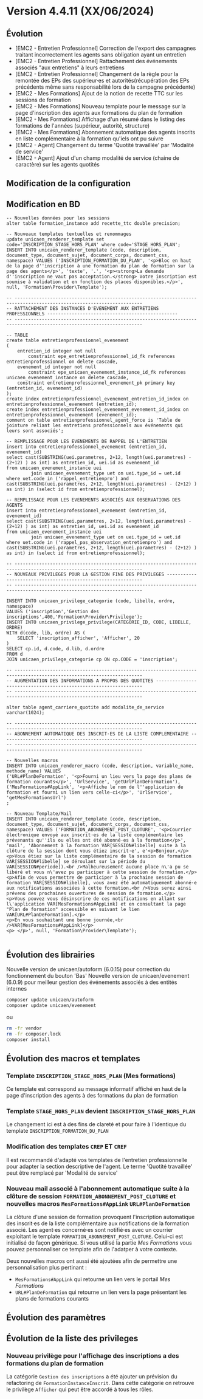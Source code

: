 # Version 4.4.11 (XX/06/2024)

## Évolution

- [EMC2 - Entretien Professionnel] Correction de l'export des campagnes traitant incorrectement les agents sans obligation ayant un entretien
- [EMC2 - Entretien Professionnel] Rattachement des événements associés "aux entretiens" à leurs entretiens
- [EMC2 - Entretien Professionnel] Changement de la règle pour la remontée des EPs des supérieur·es et autorités(récupération des EPs précédents même sans responsabilité lors de la campagne précédente)
- [EMC2 - Mes Formations] Ajout de la notion de recette TTC sur les sessions de formation
- [EMC2 - Mes Formations] Nouveau template pour le message sur la page d'inscription des agents aux formations du plan de formation
- [EMC2 - Mes Formations] Affichage d'un résumé dans le listing des formations de l'années (supérieur, autorité, structure)
- [EMC2 - Mes Formations] Abonnement automatique des agents inscrits en liste complémentaire à la formation qu'iels ont pu suivre
- [EMC2 - Agent] Changement du terme 'Quotité travaillée' par 'Modalité de service'
- [EMC2 - Agent] Ajout d'un champ modalité de service (chaine de caractère) sur les agents quotités

## Modification de la configuration

## Modification en BD

```postgresql
-- Nouvelles données pour les sessions
alter table formation_instance add recette_ttc double precision;

-- Nouveaux templates textuelles et renommages
update unicaen_renderer_template set code='INSCRIPTION_STAGE_HORS_PLAN' where code='STAGE_HORS_PLAN';
INSERT INTO unicaen_renderer_template (code, description, document_type, document_sujet, document_corps, document_css, namespace) VALUES ('INSCRIPTION_FORMATION_DU_PLAN', '<p>Bloc en haut de la page d''inscription à une formation du plan de formation sur la page des agents</p>', 'texte', '.', '<p><strong>La demande d''inscription ne vaut pas acceptation.</strong> Votre inscription est soumise à validation et en fonction des places disponibles.</p>', null, 'Formation\Provider\Template');

-- ---------------------------------------------------------------------------------------------------------------------
-- RATTACHEMENT DES INSTANCES D'EVENEMENT AUX ENTRETIENS PROFESSIONNELS ------------------------------------------------
-- ---------------------------------------------------------------------------------------------------------------------

-- TABLE 
create table entretienprofessionnel_evenement
(
    entretien_id integer not null 
        constraint epe_entretienprofessionnel_id_fk references entretienprofessionnel on delete cascade,
    evenement_id integer not null
        constraint epe_unicaen_evenement_instance_id_fk references unicaen_evenement_instance on delete cascade,
    constraint entretienprofessionnel_evenement_pk primary key (entretien_id, evenement_id)
);
create index entretienprofessionnel_evenement_entretien_id_index on entretienprofessionnel_evenement (entretien_id);
create index entretienprofessionnel_evenement_evenement_id_index on entretienprofessionnel_evenement (evenement_id);
comment on table entretienprofessionnel_agent_force is 'Table de jointure reliant les entretiens professionnels aux événements qui leurs sont associés';

-- REMPLISSAGE POUR LES EVENEMENTS DE RAPPEL DE L'ENTRETIEN 
insert into entretienprofessionnel_evenement (entretien_id, evenement_id)
select cast(SUBSTRING(uei.parametres, 2+12, length(uei.parametres) - (2+12) ) as int) as entretien_id, uei.id as evenement_id
from unicaen_evenement_instance uei
         join unicaen_evenement_type uet on uei.type_id = uet.id
where uet.code in ('rappel_entretienpro') and cast(SUBSTRING(uei.parametres, 2+12, length(uei.parametres) - (2+12) ) as int) in (select id from entretienprofessionnel);

-- REMPLISSAGE POUR LES EVENEMENTS ASSOCIÉS AUX OBSERVATIONS DES AGENTS
insert into entretienprofessionnel_evenement (entretien_id, evenement_id)
select cast(SUBSTRING(uei.parametres, 2+12, length(uei.parametres) - (2+12) ) as int) as entretien_id, uei.id as evenement_id
from unicaen_evenement_instance uei
         join unicaen_evenement_type uet on uei.type_id = uet.id
where uet.code in ('rappel_pas_observation_entretienpro') and cast(SUBSTRING(uei.parametres, 2+12, length(uei.parametres) - (2+12) ) as int) in (select id from entretienprofessionnel);

-- ---------------------------------------------------------------------------------------------------------------------
-- NOUVEAUX PRIVILEGES POUR LA GESTION FINE DES PRIVILEGES -------------------------------------------------------------
-- ---------------------------------------------------------------------------------------------------------------------

INSERT INTO unicaen_privilege_categorie (code, libelle, ordre, namespace)
VALUES ('inscription','Gestion des inscriptions',400,'Formation\Provider\Privilege');
INSERT INTO unicaen_privilege_privilege(CATEGORIE_ID, CODE, LIBELLE, ORDRE)
WITH d(code, lib, ordre) AS (
    SELECT 'inscription_afficher', 'Afficher', 20
)
SELECT cp.id, d.code, d.lib, d.ordre
FROM d
JOIN unicaen_privilege_categorie cp ON cp.CODE = 'inscription';

-- ---------------------------------------------------------------------------------------------------------------------
-- AUGMENTATION DES INFORMATIONS A PROPOS DES QUOTITES -----------------------------------------------------------------
-- ---------------------------------------------------------------------------------------------------------------------

alter table agent_carriere_quotite add modalite_de_service varchar(1024);

-- ---------------------------------------------------------------------------------------------------------------------
-- ABONNEMENT AUTOMATIQUE DES INSCRIT·ES DE LA LISTE COMPLEMENTAIRE ----------------------------------------------------
-- ---------------------------------------------------------------------------------------------------------------------

-- Nouvelles macros
INSERT INTO unicaen_renderer_macro (code, description, variable_name, methode_name) VALUES 
('URL#PlanDeFormation', '<p>Fourni un lieu vers la page des plans de formation courants</p>', 'UrlService', 'getUrlPlanDeFormation'),
('MesFormations#AppLink', '<p>Affiche le nom de l''application de formation et fourni un lien vers celle-ci</p>', 'UrlService', 'getMesFormationsUrl')
;

-- Nouveau Template/Mail
INSERT INTO unicaen_renderer_template (code, description, document_type, document_sujet, document_corps, document_css, namespace) VALUES ('FORMATION_ABONNEMENT_POST_CLOTURE', '<p>Courrier électronique envoyé aux inscrit·es de la liste complémentaire les prévenants qu''ils ou elles ont été abonné·es à la formation</p>', 'mail', 'Abonnement à la formation VAR[SESSION#libelle] suite à la clôture de la session dont vous étiez inscrit·e', e'<p>Bonjour,</p>
<p>Vous étiez sur la liste complémentaire de la session de formation VAR[SESSION#libelle] se déroulant sur la période du VAR[SESSION#periode]).<br />Malheureusement aucune place n\'a pu se libéré et vous n\'avez pu participer à cette session de formation.</p>
<p>Afin de vous permettre de participer à la prochaine session de formation VAR[SESSION#libelle], vous avez été automatiquement abonné·e aux notifications associées à cette formation.<br />Vous serez ainsi prévenu des prochaines ouvertures de session de formation.</p>
<p>Vous pouvez vous désinscrire de ces notifications en allant sur l\'application VAR[MesFormations#AppLink] et en consultant la page "Plan de formation" accessible en suivant le lien VAR[URL#PlanDeFormation].</p>
<p>En vous souhaitant une bonne journée,<br />VAR[MesFormations#AppLink]</p>
<p> </p>', null, 'Formation\Provider\Template');


```

## Évolution des librairies

Nouvelle version de unicaen/autoform (6.0.15) pour correction du fonctionnement du bouton 'Bas'
Nouvelle version de unicaen/evenement (6.0.9) pour meilleur gestion des événements associés à des entités internes

```bash
composer update unicaen/autoform
composer update unicaen/evenement
```

ou

```bash
rm -fr vendor
rm -fr composer.lock
composer install
```

## Évolution des macros et templates

### Template `INSCRIPTION_STAGE_HORS_PLAN` (Mes formations)

Ce template est correspond au message informatif affiché en haut de la page d'inscription des agents à des formations du plan de formation

### Template `STAGE_HORS_PLAN` devient `INSCRIPTION_STAGE_HORS_PLAN` 

Le changement ici est à des fins de clareté et pour faire à l'identique du template `INSCRIPTION_FORMATION_DU_PLAN`

### Modification des templates `CREP` ET `CREF`

Il est recommandé d'adapté vos templates de l'entretien professionnelle pour adapter la section descriptive de l'agent.
Le terme 'Quotité travaillée' peut être remplacé par 'Modalité de service'

### Nouveau mail associé à l'abonnement automatique suite à la clôture de session `FORMATION_ABONNEMENT_POST_CLOTURE` et nouvelles macros `MesFormations#AppLink` `URL#PlanDeFormation`

La clôture d'une session de formation provoquent l'inscription automatique des inscrit·es de la liste complémentaire aux notifications de la formation associé.
Les agent·es concerné·es sont notifié·es avec un courrier exploitant le template `FORMATION_ABONNEMENT_POST_CLOTURE`. 
Celui-ci est initialisé de façon générique. Si vous utilisé la partie *Mes Formations* vous pouvez personnaliser ce template afin de l'adatper à votre contexte. 

Deux nouvelles macros ont aussi été ajoutées afin de permettre une personnalisation plus pertinant :
- `MesFormations#AppLink` qui retourne un lien vers le portail *Mes Formations* 
- `URL#PlanDeFormation` qui retourne un lien vers la page présentant les plans de formations courants

## Évolution des paramètres

## Évolution de la liste des privileges

### Nouveau privilège pour l'affichage des inscriptions a des formations du plan de formation

La catégorie `Gestion des inscriptions` a été ajouter un prévision du refactoring de `FormationInstanceInscrit`.
Dans cette catégorie on retrouve le privilège `Afficher` qui peut être accordé à tous les rôles.

